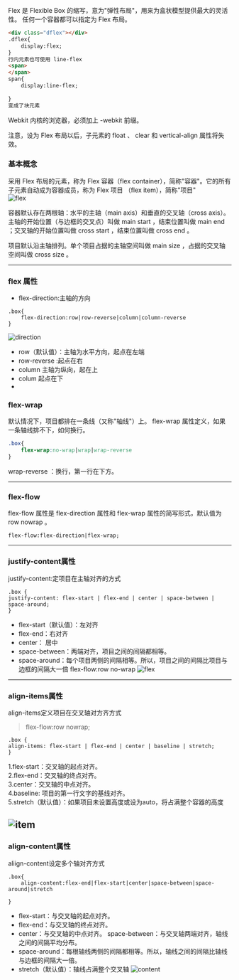 Flex 是 Flexible Box 的缩写，意为"弹性布局"，用来为盒状模型提供最大的灵活性。
任何一个容器都可以指定为 Flex 布局。
```html
<div class="dflex"></div>
.dflex{
    display:flex;
}
行内元素也可使用 line-flex
<span>
</span>
span{
    display:line-flex;
    
}
变成了块元素
```
Webkit 内核的浏览器，必须加上 -webkit 前缀。

注意，设为 Flex 布局以后，子元素的 float 、 clear 和 vertical-align 属性将失效。 

### 基本概念

采用 Flex 布局的元素，称为 Flex 容器（flex container），简称"容器"。它的所有子元素自动成为容器成员，称为 Flex 项目
（flex item），简称"项目"  
![flex](d:/笔记/book/flex.png)  

容器默认存在两根轴：水平的主轴（main axis）和垂直的交叉轴（cross axis）。主轴的开始位置（与边框的交叉点）叫做
main start ，结束位置叫做 main end ；交叉轴的开始位置叫做 cross start ，结束位置叫做 cross end 。   

项目默认沿主轴排列。单个项目占据的主轴空间叫做 main size ，占据的交叉轴空间叫做 cross size 。
  

---

 ### flex 属性
 
 * flex-direction:主轴的方向
 ```
 .box{
     flex-direction:row|row-reverse|column|column-reverse
 }
 ```
 ![direction](d:/work/b.png)
 
 * row（默认值）：主轴为水平方向，起点在左端
 * row-reverse :起点在右
 * column 主轴为纵向，起在上
 * colum 起点在下
 * 
 
### flex-wrap
默认情况下，项目都排在一条线（又称"轴线"）上。 flex-wrap 属性定义，如果一条轴线排不下，如何换行。
```css
.box{
    flex-wrap:no-wrap|wrap|wrap-reverse
}
```
wrap-reverse ：换行，第一行在下方。

---
### flex-flow
flex-flow 属性是 flex-direction 属性和 flex-wrap 属性的简写形式，默认值为 row nowrap 。
```
flex-flow:flex-direction|flex-wrap;
```
----
### justify-content属性
justify-content:定项目在主轴对齐的方式
```
.box {
justify-content: flex-start | flex-end | center | space-between | space-around;
}
```

* flex-start（默认值）：左对齐
* flex-end：右对齐
* center： 居中
* space-between：两端对齐，项目之间的间隔都相等。
* space-around：每个项目两侧的间隔相等。所以，项目之间的间隔比项目与边框的间隔大一倍
flex-flow:row no-wrap
![flex](d:/work/justify.png)

---

### align-items属性
align-items定义项目在交叉轴对方齐方式
>flex-flow:row nowrap;
```
.box {
align-items: flex-start | flex-end | center | baseline | stretch;
}
```
1.flex-start：交叉轴的起点对齐。  
2.flex-end：交叉轴的终点对齐。  
3.center：交叉轴的中点对齐。    
4.baseline: 项目的第一行文字的基线对齐。  
5.stretch（默认值）：如果项目未设置高度或设为auto，将占满整个容器的高度

![item](d:/work/item.png)
---
### align-content属性
aliign-content设定多个轴对齐方式
```
.box{
    align-content:flex-end|flex-start|center|space-between|space-around|stretch
    
}
```  
* flex-start：与交叉轴的起点对齐。
* flex-end：与交叉轴的终点对齐。
* center：与交叉轴的中点对齐。
space-between：与交叉轴两端对齐，轴线之间的间隔平均分布。
* space-around：每根轴线两侧的间隔都相等。所以，轴线之间的间隔比轴线与边框的间隔大一倍。
* stretch（默认值）：轴线占满整个交叉轴
![content](d:/work/content.png)